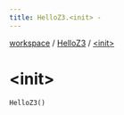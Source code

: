 ```yaml
---
title: HelloZ3.<init> - 
---
```


[workspace](../index.html) / [HelloZ3](index.html) / [&lt;init&gt;](./-init-.html)

# &lt;init&gt;

`HelloZ3()`